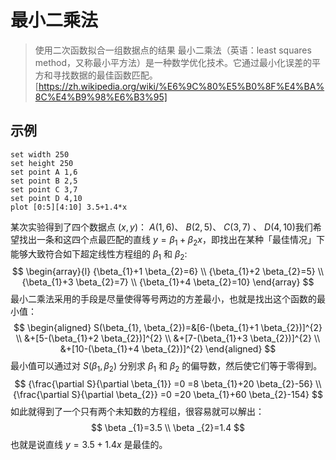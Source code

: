 # 最小二乘法

> 使用二次函数拟合一组数据点的结果
最小二乘法（英语：least squares method，又称最小平方法）是一种数学优化技术。它通过最小化误差的平方和寻找数据的最佳函数匹配。[https://zh.wikipedia.org/wiki/%E6%9C%80%E5%B0%8F%E4%BA%8C%E4%B9%98%E6%B3%95]

## 示例

```plot
set width 250
set height 250
set point A 1,6
set point B 2,5
set point C 3,7
set point D 4,10
plot [0:5][4:10] 3.5+1.4*x
```


某次实验得到了四个数据点 $(x,y)$： $A(1,6)$、 $B(2,5)$、 $C(3,7)$ 、 $D(4,10)$我们希望找出一条和这四个点最匹配的直线 $y=\beta_{1}+\beta_{2} x$，即找出在某种「最佳情况」下能够大致符合如下超定线性方程组的 $\beta _{1}$ 和 $\beta _{2}$:
$$
\begin{array}{l}
{\beta_{1}+1 \beta_{2}=6} \\ 
{\beta_{1}+2 \beta_{2}=5} \\ 
{\beta_{1}+3 \beta_{2}=7} \\ 
{\beta_{1}+4 \beta_{2}=10}
\end{array}
$$
最小二乘法采用的手段是尽量使得等号两边的方差最小，也就是找出这个函数的最小值：
$$
\begin{aligned} 
S(\beta_{1}, \beta_{2})=&[6-(\beta_{1}+1 \beta_{2})]^{2} \\ 
                        &+[5-(\beta_{1}+2 \beta_{2})]^{2} \\ 
                        &+[7-(\beta_{1}+3 \beta_{2})]^{2} \\
                        &+[10-(\beta_{1}+4 \beta_{2})]^{2} 
\end{aligned}
$$
最小值可以通过对 $S(\beta _{1},\beta _{2})$ 分别求 $\beta_{1}$ 和 $\beta_{2}$ 的偏导数，然后使它们等于零得到。
$$
{\frac{\partial S}{\partial \beta_{1}} =0 =8 \beta_{1}+20 \beta_{2}-56} \\
{\frac{\partial S}{\partial \beta_{2}} =0 =20 \beta_{1}+60 \beta_{2}-154}
$$
如此就得到了一个只有两个未知数的方程组，很容易就可以解出：
$$
\beta _{1}=3.5 \\ 
 \beta _{2}=1.4
$$
也就是说直线 $y=3.5+1.4x$ 是最佳的。
